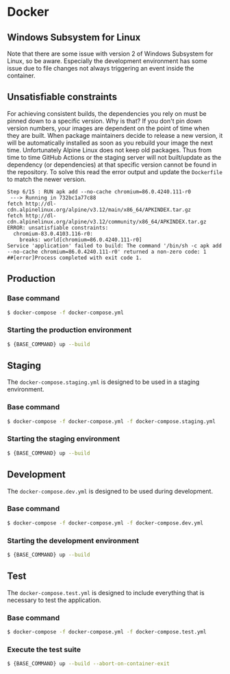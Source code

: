 # Docker

## Windows Subsystem for Linux
Note that there are some issue with version 2 of Windows Subsystem for Linux, so be aware. Especially the development environment has some issue due to file changes not always triggering an event inside the container.

## Unsatisfiable constraints
For achieving consistent builds, the dependencies you rely on must be pinned down to a specific version. Why is that? If you don't pin down version numbers, your images are dependent on the point of time when they are built. When package maintainers decide to release a new version, it will be automatically installed as soon as you rebuild your image the next time. Unfortunately Alpine Linux does not keep old packages. Thus from time to time GitHub Actions or the staging server will not built/update as the dependency (or dependencies) at that specific version cannot be found in the repository. To solve this read the error output and update the `Dockerfile` to match the newer version.

```
Step 6/15 : RUN apk add --no-cache chromium=86.0.4240.111-r0
 ---> Running in 732bc1a77c88
fetch http://dl-cdn.alpinelinux.org/alpine/v3.12/main/x86_64/APKINDEX.tar.gz
fetch http://dl-cdn.alpinelinux.org/alpine/v3.12/community/x86_64/APKINDEX.tar.gz
ERROR: unsatisfiable constraints:
  chromium-83.0.4103.116-r0:
    breaks: world[chromium=86.0.4240.111-r0]
Service 'application' failed to build: The command '/bin/sh -c apk add --no-cache chromium=86.0.4240.111-r0' returned a non-zero code: 1
##[error]Process completed with exit code 1.
```

## Production

### Base command
```sh
$ docker-compose -f docker-compose.yml
```

### Starting the production environment
```sh
$ {BASE_COMMAND} up --build
```

## Staging
The `docker-compose.staging.yml` is designed to be used in a staging environment.

### Base command
```sh
$ docker-compose -f docker-compose.yml -f docker-compose.staging.yml
```

### Starting the staging environment
```sh
$ {BASE_COMMAND} up --build
```

## Development
The `docker-compose.dev.yml` is designed to be used during development.

### Base command
```sh
$ docker-compose -f docker-compose.yml -f docker-compose.dev.yml
```

### Starting the development environment
```sh
$ {BASE_COMMAND} up --build
```

## Test
The `docker-compose.test.yml` is designed to include everything that is necessary to test the application.

### Base command
```sh
$ docker-compose -f docker-compose.yml -f docker-compose.test.yml
```

### Execute the test suite
```sh
$ {BASE_COMMAND} up --build --abort-on-container-exit
```
